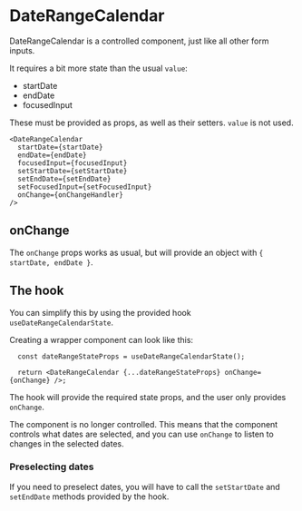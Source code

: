 # DateRangeCalendar

DateRangeCalendar is a controlled component, just like all other form inputs.

It requires a bit more state than the usual `value`:

* startDate
* endDate
* focusedInput

These must be provided as props, as well as their setters.
`value` is not used.

```
<DateRangeCalendar
  startDate={startDate}
  endDate={endDate}
  focusedInput={focusedInput}
  setStartDate={setStartDate}
  setEndDate={setEndDate}
  setFocusedInput={setFocusedInput}
  onChange={onChangeHandler}
/>
```

## onChange

The `onChange` props works as usual, but will provide an object with `{ startDate, endDate }`.

## The hook

You can simplify this by using the provided hook `useDateRangeCalendarState`.

Creating a wrapper component can look like this:

```
  const dateRangeStateProps = useDateRangeCalendarState();

  return <DateRangeCalendar {...dateRangeStateProps} onChange={onChange} />;
```

The hook will provide the required state props, and the user only provides `onChange`.

The component is no longer controlled.  This means that the component controls 
what dates are selected, and you can use `onChange` to listen to changes in the 
selected dates.

### Preselecting dates

If you need to preselect dates, you will have to call the `setStartDate` 
and `setEndDate` methods provided by the hook.
